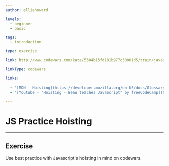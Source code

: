 ```yaml
---
author: elliehoward

levels:
  - beginner
  - basic

tags:
  - introduction

type: exercise

link: http://www.codewars.com/kata/5504b15fd181b977c30001d5/train/javascript

linkType: codewars

links:

  - '[MDN - Hoisting](https://developer.mozilla.org/en-US/docs/Glossary/Hoisting)'
  - '[Youtube - "Hoisting - Beau teaches JavaScript" by freeCodeCamp](https://www.youtube.com/watch?v=C1PZh_ea-7I)'

---
```


# JS Practice Hoisting

---
## Exercise

Use best practice with Javascript's hoisting in mind on codewars.

